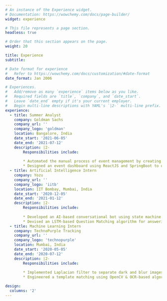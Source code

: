 ```yaml
---
# An instance of the Experience widget.
# Documentation: https://wowchemy.com/docs/page-builder/
widget: experience

# This file represents a page section.
headless: true

# Order that this section appears on the page.
weight: 20

title: Experience
subtitle:

# Date format for experience
#   Refer to https://wowchemy.com/docs/customization/#date-format
date_format: Jan 2006

# Experiences.
#   Add/remove as many `experience` items below as you like.
#   Required fields are `title`, `company`, and `date_start`.
#   Leave `date_end` empty if it's your current employer.
#   Begin multi-line descriptions with YAML's `|2-` multi-line prefix.
experience:
  - title: Summer Analyst
    company: Goldman Sachs
    company_url: ''
    company_logo: 'goldman'
    location: Bangalore, India
    date_start: '2021-06-05'
    date_end: '2021-07-12'
    description: |2-
        Responsibilities include:
        
        * Automated the manual process of event management by creating a common platform with a central repository.
        * Designed an event dashboard using ReactJS and SpringBoot to query events from DB2 database to analyze its impact.        
  - title: Artificial Intelligence Intern
    company: Yozu
    company_url: ''
    company_logo: 'iitb'
    location: IIT Bombay, Mumbai, India
    date_start: '2020-12-05'
    date_end: '2021-01-12'
    description: |2-
        Responsibilities include:
        
        * Developed an AI-based conversational bot using state machine approach with a reduced latency of 13%.
        * Devised an LSTM-based Question Matching algorithm for answering mid-conversation user queries.
  - title: Machine Learning Intern
    company: TechnoPurple Tracking
    company_url: ''
    company_logo: 'technopurple'
    location: Mumbai, India
    date_start: '2020-05-05'
    date_end: '2020-07-12'
    description: |2-
        Responsibilities include:
        
        * Implemented Laplacian filter to separate dark and blur images to examine site cleanliness for Emrill Services LLC(Dubai).
        * Engineered a template matching using OpenCV & OCR-based algorithm to determine success of a rally of Bhartiya Janta Party     (the current ruling party of India), thereby resulting in reduction of false positive and false negative counts by 67%.

design:
  columns: '2'
---
```


